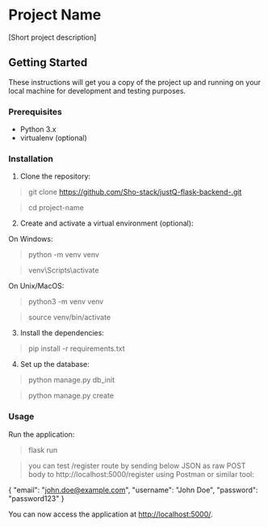 # Project Name

[Short project description]

## Getting Started

These instructions will get you a copy of the project up and running on your local machine for development and testing purposes.

### Prerequisites

* Python 3.x
* virtualenv (optional)

### Installation

1. Clone the repository:

>git clone https://github.com/Sho-stack/justQ-flask-backend-.git

>cd project-name

2. Create and activate a virtual environment (optional):

On Windows:

> python -m venv venv

> venv\Scripts\activate

On Unix/MacOS:

>python3 -m venv venv

>source venv/bin/activate


3. Install the dependencies:

>pip install -r requirements.txt

4. Set up the database:

>python manage.py db_init

>python manage.py create

### Usage

Run the application:

>flask run

>you can test /register route by sending below JSON as raw POST body to http://localhost:5000/register using Postman or similar tool:

{
    "email": "john.doe@example.com",
    "username": "John Doe",
    "password": "password123"
}

You can now access the application at [http://localhost:5000/](http://localhost:5000/).

